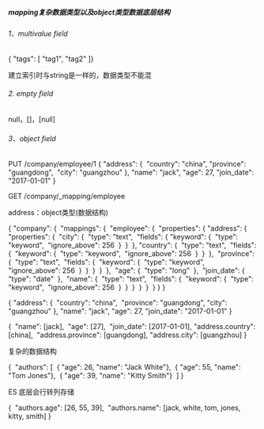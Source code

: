 #####  mapping复杂数据类型以及object类型数据底层结构

######  1、multivalue field

{ "tags": [ "tag1", "tag2" ]}

建立索引时与string是一样的，数据类型不能混

###### 2. empty field

null，[]，[null]

###### 3、object field

PUT /company/employee/1
{
  "address": {
​    "country": "china",
​    "province": "guangdong",
​    "city": "guangzhou"
  },
  "name": "jack",
  "age": 27,
  "join_date": "2017-01-01"
}



GET /company/_mapping/employee

address：object类型(数据结构)

{
  "company": {
​    "mappings": {
​      "employee": {
​        "properties": {
​          "address": {
​            "properties": {
​              "city": {
​                "type": "text",
​                "fields": {
​                  "keyword": {
​                    "type": "keyword",
​                    "ignore_above": 256
​                  }
​                }
​              },
​              "country": {
​                "type": "text",
​                "fields": {
​                  "keyword": {
​                    "type": "keyword",
​                    "ignore_above": 256
​                  }
​                }
​              },
​              "province": {
​                "type": "text",
​                "fields": {
​                  "keyword": {
​                    "type": "keyword",
​                    "ignore_above": 256
​                  }
​                }
​              }
​            }
​          },
​          "age": {
​            "type": "long"
​          },
​          "join_date": {
​            "type": "date"
​          },
​          "name": {
​            "type": "text",
​            "fields": {
​              "keyword": {
​                "type": "keyword",
​                "ignore_above": 256
​              }
​            }
​          }
​        }
​      }
​    }
  }
}

{
  "address": {
​    "country": "china",
​    "province": "guangdong",
​    "city": "guangzhou"
  },
  "name": "jack",
  "age": 27,
  "join_date": "2017-01-01"
}

{
​    "name":            [jack],
​    "age":          [27],
​    "join_date":      [2017-01-01],
​    "address.country":         [china],
​    "address.province":   [guangdong],
​    "address.city":  [guangzhou]
}

复杂的数据结构 

{
​    "authors": [
​        { "age": 26, "name": "Jack White"},
​        { "age": 55, "name": "Tom Jones"},
​        { "age": 39, "name": "Kitty Smith"}
​    ]
}

ES 底层会行转列存储

{
​    "authors.age":    [26, 55, 39],
​    "authors.name":   [jack, white, tom, jones, kitty, smith]
}

